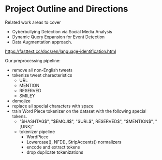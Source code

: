 # Project Outline and Directions
Related work areas to cover 
- Cyberbullying Detection via Social Media Analysis 
- Dynamic Query Expansion for Event Detection
- Data Augmentation approach. 

https://fasttext.cc/docs/en/language-identification.html

Our preprocessing pipeline: 
 - remove all non-English tweets 
 - tokenize tweet characteristics 
	 - URL
	 - MENTION
	 - RESERVED
	 - SMILEY
- demojize 
- replace all special characters with space 
- train Word Piece tokenizer on the dataset with the following special tokens. 
	- "\$HASHTAG\$", "\$EMOJI\$", "\$URL\$", RESERVED\$", "\$MENTION$", "[UNK]"
	- tokenizer pipeline 
		- WordPiece
		- Lowercase(), NFD(), StripAccents() normalizers 
		- encode and extract tokens 
		- drop duplicate tokenizations 
